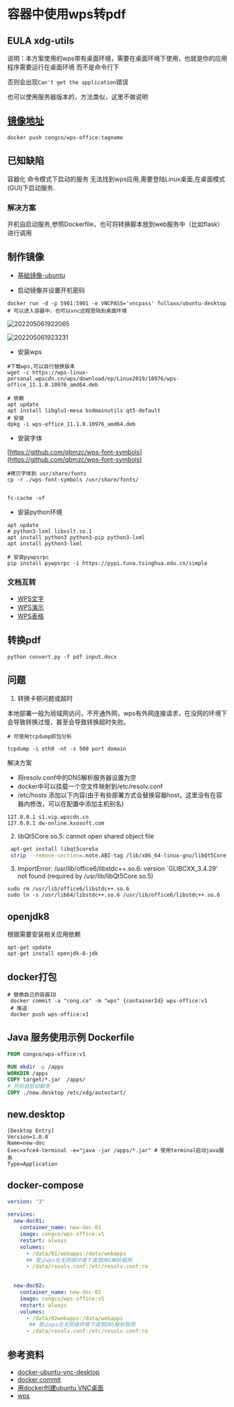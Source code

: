 # 容器中使用wps转pdf 

EULA
xdg-utils
---
说明：本方案使用的wps带有桌面环境，需要在桌面环境下使用，也就是你的应用程序需要运行在桌面环境 而不是命令行下

否则会出现`Can't get the application`错误

也可以使用服务器版本的，方法类似，这里不做说明

## [镜像地址](https://hub.docker.com/repository/docker/congco/wps-office)

```shell
docker push congco/wps-office:tagname
```

## 已知缺陷

容器化 命令模式下启动的服务 无法找到wps应用,需要登陆Linux桌面,在桌面模式(GUI)下启动服务.

### 解决方案

开机自启动服务,参照Dockerfile，也可将转换脚本放到web服务中（比如flask）进行调用

## 制作镜像

- [基础镜像-ubuntu](https://hub.docker.com/r/fullaxx/ubuntu-desktop)

- 启动镜像并设置开机密码
```shell
docker run -d -p 5901:5901 -e VNCPASS='vncpass' fullaxx/ubuntu-desktop
# 可以进入容器中，也可以vnc远程登陆到桌面环境
```

![202205061922065](https://fastly.jsdelivr.net/gh/qbmzc/images/2022/202205061922065.png)

![202205061923231](https://fastly.jsdelivr.net/gh/qbmzc/images/2022/202205061923231.png)

- 安装wps
```shell
#下载wps,可以自行替换版本
wget -c https://wps-linux-personal.wpscdn.cn/wps/download/ep/Linux2019/10976/wps-office_11.1.0.10976_amd64.deb
 
# 依赖
apt update
apt install libglu1-mesa bsdmainutils qt5-default
# 安装
dpkg -i wps-office_11.1.0.10976_amd64.deb
```

- 安装字体

[https://github.com/qbmzc/wps-font-symbols](https://github.com/qbmzc/wps-font-symbols)
```shell
#拷贝字体到 usr/share/fonts
cp -r ./wps-font-symbols /usr/share/fonts/
 
 
fc-cache -vf
```

- 安装python环境
```shell
apt update
# python3-lxml libxslt.so.1
apt install python3 python3-pip python3-lxml
apt install python3-lxml

# 安装pywpsrpc
pip install pywpsrpc -i https://pypi.tuna.tsinghua.edu.cn/simple
```

### 文档互转
 - [WPS文字](examples/rpcwpsapi/convertto)
 - [WPS演示](examples/rpcwppapi/wpp_convert.py)
 - [WPS表格](examples/rpcetapi/et_convert.py)


## 转换pdf

```shell
python convert.py -f pdf input.docx
```

## 问题

1. 转换卡顿问题或超时

本地部署一般为局域网访问，不开通外网，wps有外网连接请求，在没网的环境下会导致转换过慢，甚至会导致转换超时失败。
```shell
# 可使用tcpdump抓包分析

tcpdump -i eth0 -nt -s 500 port domain
```
解决方案

- 将resolv.conf中的DNS解析服务器设置为空
- docker中可以挂载一个空文件映射到/etc/resolv.conf
- /etc/hosts 添加以下内容(由于有些部署方式会替换容器host，这里没有在容器内修改，可以在配置中添加主机别名)
```shell
127.0.0.1 s1.vip.wpscdn.cn
127.0.0.1 dw-online.ksosoft.com
```


2. libQt5Core.so.5: cannot open shared object file

```bash
 apt-get install libqt5core5a
 strip --remove-section=.note.ABI-tag /lib/x86_64-linux-gnu/libQt5Core.so.5
```

3. ImportError: /usr/lib/office6/libstdc++.so.6: version `GLIBCXX_3.4.29' not found (required by /usr/lib/libQt5Core.so.5)

```shell
sudo rm /usr/lib/office6/libstdc++.so.6 
sudo ln -s /usr/lib64/libstdc++.so.6 /usr/lib/office6/libstdc++.so.6
```

## openjdk8

根据需要安装相关应用依赖

```shell
apt-get update
apt-get install openjdk-8-jdk
```

## docker打包

```shell
# 替换自己的容器ID
 docker commit -a "cong.co" -m "wps" {containerId} wps-office:v1
 # 推送
 docker push wps-office:v1
```

## Java 服务使用示例 Dockerfile

```dockerfile
FROM congco/wps-office:v1

RUN mkdir -p /apps
WORKDIR /apps
COPY target/*.jar  /apps/
# 开机自启动脚本
COPY ./new.desktop /etc/xdg/autostart/
```

## new.desktop

```shell
[Desktop Entry]
Version=1.0.0
Name=new-doc
Exec=xfce4-terminal -e="java -jar /apps/*.jar" # 使用terminal启动java服务
Type=Application
```

## docker-compose

```yaml
version: "3"
 
services:
  new-doc01:
    container_name: new-doc-01
    image: congco/wps-office:v1
    restart: always
    volumes:
      - /data/01/webapps:/data/webapps
      ## 禁止wps在无网络环境下请求DNS解析联网
      - /data/resolv.conf:/etc/resolv.conf:ro 

 
  new-doc02:
    container_name: new-doc-02
    image: congco/wps-office:v1
    restart: always
    volumes:
      - /data/02webapps:/data/webapps
       ## 禁止wps在无网络环境下请求DNS解析联网
      - /data/resolv.conf:/etc/resolv.conf:ro
```

## 参考资料

- [docker-ubuntu-vnc-desktop](https://github.com/fcwu/docker-ubuntu-vnc-desktop)
- [docker commit](https://www.runoob.com/docker/docker-commit-command.html)
- [用docker创建ubuntu VNC桌面](https://blog.csdn.net/arag2009/article/details/78465214)
- [wps](https://open.wps.cn/docs/client/wpsLoad)

